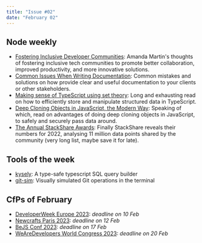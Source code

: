 ```yaml
---
title: "Issue #02"
date: "February 02"
---
```


## Node weekly

- [Fostering Inclusive Developer Communities](https://dub.sh/uXpaLO7): Amanda Martin's thoughts of fostering inclusive tech communities to promote better collaboration, improved productivity, and more innovative solutions.
- [Common Issues When Writing Documentation](https://dub.sh/Lhjpykc): Common mistakes and solutions on how provide clear and useful documentation to your clients or other stakeholders.
- [Making sense of TypeScript using set theory](https://dub.sh/wvIiwH9): Long and exhausting read on how to efficiently store and manipulate structured data in TypeScript.
- [Deep Cloning Objects in JavaScript, the Modern Way](https://dub.sh/Ve42NNI): Speaking of which, read on advantages of doing deep cloning objects in JavaScript, to safely and securely pass data around.
- [The Annual StackShare Awards](https://dub.sh/0A7AGab): Finally StackShare reveals their numbers for 2022, analysing 11 million data points shared by the community (very long list, maybe save it for late).

## Tools of the week

- [kysely](https://dub.sh/gpH1vKv): A type-safe typescript SQL query builder
- [git-sim](https://dub.sh/XH72BOY): Visually simulated Git operations in the terminal

## CfPs of February

- [DeveloperWeek Europe 2023](https://dub.sh/ZK0o3JE): *deadline on 10 Feb*
- [Newcrafts Paris 2023](https://dub.sh/ff7jCJw): *deadline on 12 Feb*
- [BeJS Conf 2023](https://dub.sh/rAcr0O8): *deadline on 17 Feb*
- [WeAreDevelopers World Congress 2023](https://dub.sh/y7LCLZx): *deadline on 20 Feb*
